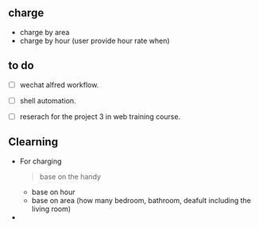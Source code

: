 ## charge
* charge by area
* charge by hour (user provide hour rate when)


## to do
- [ ] wechat alfred workflow. 
- [ ] shell automation.
- [ ] reserach for the project 3 in web training course.


## Clearning
* For charging
    > base on the handy
    * base on hour
    * base on area (how many bedroom, bathroom, deafult including the living room)

*